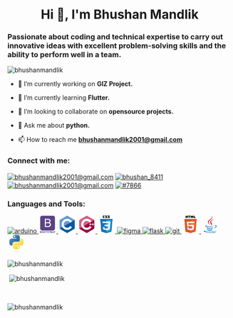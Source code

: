 <h1 align="center">Hi 👋, I'm Bhushan Mandlik</h1>
<h3 align="left">Passionate about coding and technical expertise to carry out innovative ideas with excellent problem-solving skills and the ability to perform well in a team.</h3>

<p align="left"> <img src="https://komarev.com/ghpvc/?username=bhushanmandlik&label=Profile%20views&color=0e75b6&style=flat" alt="bhushanmandlik" /> </p>

- 🔭 I’m currently working on **GIZ Project.**

- 🌱 I’m currently learning **Flutter.**

- 👯 I’m looking to collaborate on **opensource projects.**

- 💬 Ask me about **python.**

- 📫 How to reach me **bhushanmandlik2001@gmail.com**

<h3 align="left">Connect with me:</h3>
<p align="left">
<a href="https://linkedin.com/in/bhushanmandlik2001@gmail.com" target="blank"><img align="center" src="https://raw.githubusercontent.com/rahuldkjain/github-profile-readme-generator/neutral-icons/src/images/icons/Social/linked-in-alt.svg" alt="bhushanmandlik2001@gmail.com" height="30" width="40" /></a>
<a href="https://www.codechef.com/users/bhushan_8411" target="blank"><img align="center" src="https://cdn.jsdelivr.net/npm/simple-icons@3.1.0/icons/codechef.svg" alt="bhushan_8411" height="30" width="40" /></a>
<a href="https://www.hackerrank.com/bhushanmandlik2001@gmail.com" target="blank"><img align="center" src="https://raw.githubusercontent.com/rahuldkjain/github-profile-readme-generator/neutral-icons/src/images/icons/Social/hackerrank.svg" alt="bhushanmandlik2001@gmail.com" height="30" width="40" /></a>
<a href="https://discord.gg/#7866" target="blank"><img align="center" src="https://raw.githubusercontent.com/rahuldkjain/github-profile-readme-generator/neutral-icons/src/images/icons/Social/discord.svg" alt="#7866" height="30" width="40" /></a>
</p>

<h3 align="left">Languages and Tools:</h3>
<p align="left"> <a href="https://www.arduino.cc/" target="_blank"> <img src="https://cdn.worldvectorlogo.com/logos/arduino-1.svg" alt="arduino" width="40" height="40"/> </a> <a href="https://getbootstrap.com" target="_blank"> <img src="https://raw.githubusercontent.com/devicons/devicon/master/icons/bootstrap/bootstrap-plain-wordmark.svg" alt="bootstrap" width="40" height="40"/> </a> <a href="https://www.cprogramming.com/" target="_blank"> <img src="https://raw.githubusercontent.com/devicons/devicon/master/icons/c/c-original.svg" alt="c" width="40" height="40"/> </a> <a href="https://www.w3schools.com/cpp/" target="_blank"> <img src="https://raw.githubusercontent.com/devicons/devicon/master/icons/cplusplus/cplusplus-original.svg" alt="cplusplus" width="40" height="40"/> </a> <a href="https://www.w3schools.com/css/" target="_blank"> <img src="https://raw.githubusercontent.com/devicons/devicon/master/icons/css3/css3-original-wordmark.svg" alt="css3" width="40" height="40"/> </a> <a href="https://www.figma.com/" target="_blank"> <img src="https://www.vectorlogo.zone/logos/figma/figma-icon.svg" alt="figma" width="40" height="40"/> </a> <a href="https://flask.palletsprojects.com/" target="_blank"> <img src="https://www.vectorlogo.zone/logos/pocoo_flask/pocoo_flask-icon.svg" alt="flask" width="40" height="40"/> </a> <a href="https://git-scm.com/" target="_blank"> <img src="https://www.vectorlogo.zone/logos/git-scm/git-scm-icon.svg" alt="git" width="40" height="40"/> </a> <a href="https://www.w3.org/html/" target="_blank"> <img src="https://raw.githubusercontent.com/devicons/devicon/master/icons/html5/html5-original-wordmark.svg" alt="html5" width="40" height="40"/> </a> <a href="https://www.java.com" target="_blank"> <img src="https://raw.githubusercontent.com/devicons/devicon/master/icons/java/java-original.svg" alt="java" width="40" height="40"/> </a> <a href="https://www.python.org" target="_blank"> <img src="https://raw.githubusercontent.com/devicons/devicon/master/icons/python/python-original.svg" alt="python" width="40" height="40"/> </a> </p>

<p><img align="left" src="https://github-readme-stats.vercel.app/api/top-langs?username=bhushanmandlik&show_icons=true&locale=en&layout=compact" alt="bhushanmandlik" /></p><br>

<p>&nbsp;<img align="center" src="https://github-readme-stats.vercel.app/api?username=bhushanmandlik&show_icons=true&locale=en" alt="bhushanmandlik" /></p><br>

<p><img align="center" src="https://github-readme-streak-stats.herokuapp.com/?user=bhushanmandlik&" alt="bhushanmandlik" /></p><br>
